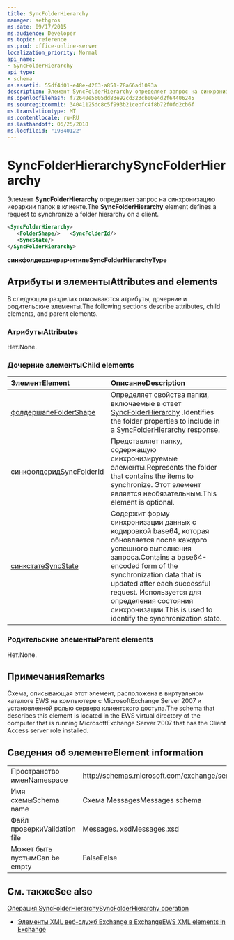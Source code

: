 ```yaml
---
title: SyncFolderHierarchy
manager: sethgros
ms.date: 09/17/2015
ms.audience: Developer
ms.topic: reference
ms.prod: office-online-server
localization_priority: Normal
api_name:
- SyncFolderHierarchy
api_type:
- schema
ms.assetid: 55df4d01-e48e-4263-a851-78a66ad1093a
description: Элемент SyncFolderHierarchy определяет запрос на синхронизацию иерархии папок в клиенте.
ms.openlocfilehash: f72640e5605dd83e92cd323cb00e4d2f64406245
ms.sourcegitcommit: 34041125dc8c5f993b21cebfc4f8b72f0fd2cb6f
ms.translationtype: MT
ms.contentlocale: ru-RU
ms.lasthandoff: 06/25/2018
ms.locfileid: "19840122"
---
```

# <a name="syncfolderhierarchy"></a><span data-ttu-id="1ac56-103">SyncFolderHierarchy</span><span class="sxs-lookup"><span data-stu-id="1ac56-103">SyncFolderHierarchy</span></span>

<span data-ttu-id="1ac56-104">Элемент **SyncFolderHierarchy** определяет запрос на синхронизацию иерархии папок в клиенте.</span><span class="sxs-lookup"><span data-stu-id="1ac56-104">The **SyncFolderHierarchy** element defines a request to synchronize a folder hierarchy on a client.</span></span> 
  
```xml
<SyncFolderHierarchy>
   <FolderShape/>   <SyncFolderId/>
   <SyncState/>
</SyncFolderHierarchy>
```

 <span data-ttu-id="1ac56-105">**синкфолдерхиерарчитипе**</span><span class="sxs-lookup"><span data-stu-id="1ac56-105">**SyncFolderHierarchyType**</span></span>
## <a name="attributes-and-elements"></a><span data-ttu-id="1ac56-106">Атрибуты и элементы</span><span class="sxs-lookup"><span data-stu-id="1ac56-106">Attributes and elements</span></span>

<span data-ttu-id="1ac56-107">В следующих разделах описываются атрибуты, дочерние и родительские элементы.</span><span class="sxs-lookup"><span data-stu-id="1ac56-107">The following sections describe attributes, child elements, and parent elements.</span></span>
  
### <a name="attributes"></a><span data-ttu-id="1ac56-108">Атрибуты</span><span class="sxs-lookup"><span data-stu-id="1ac56-108">Attributes</span></span>

<span data-ttu-id="1ac56-109">Нет.</span><span class="sxs-lookup"><span data-stu-id="1ac56-109">None.</span></span>
  
### <a name="child-elements"></a><span data-ttu-id="1ac56-110">Дочерние элементы</span><span class="sxs-lookup"><span data-stu-id="1ac56-110">Child elements</span></span>

|<span data-ttu-id="1ac56-111">**Элемент**</span><span class="sxs-lookup"><span data-stu-id="1ac56-111">**Element**</span></span>|<span data-ttu-id="1ac56-112">**Описание**</span><span class="sxs-lookup"><span data-stu-id="1ac56-112">**Description**</span></span>|
|:-----|:-----|
|[<span data-ttu-id="1ac56-113">фолдершапе</span><span class="sxs-lookup"><span data-stu-id="1ac56-113">FolderShape</span></span>](foldershape.md) <br/> |<span data-ttu-id="1ac56-114">Определяет свойства папки, включаемые в ответ [SyncFolderHierarchy](syncfolderhierarchy.md) .</span><span class="sxs-lookup"><span data-stu-id="1ac56-114">Identifies the folder properties to include in a [SyncFolderHierarchy](syncfolderhierarchy.md) response.</span></span>  <br/> |
|[<span data-ttu-id="1ac56-115">синкфолдерид</span><span class="sxs-lookup"><span data-stu-id="1ac56-115">SyncFolderId</span></span>](syncfolderid.md) <br/> |<span data-ttu-id="1ac56-116">Представляет папку, содержащую синхронизируемые элементы.</span><span class="sxs-lookup"><span data-stu-id="1ac56-116">Represents the folder that contains the items to synchronize.</span></span> <span data-ttu-id="1ac56-117">Этот элемент является необязательным.</span><span class="sxs-lookup"><span data-stu-id="1ac56-117">This element is optional.</span></span>  <br/> |
|[<span data-ttu-id="1ac56-118">синкстате</span><span class="sxs-lookup"><span data-stu-id="1ac56-118">SyncState</span></span>](syncstate-ex15websvcsotherref.md) <br/> |<span data-ttu-id="1ac56-119">Содержит форму синхронизации данных с кодировкой base64, которая обновляется после каждого успешного выполнения запроса.</span><span class="sxs-lookup"><span data-stu-id="1ac56-119">Contains a base64-encoded form of the synchronization data that is updated after each successful request.</span></span> <span data-ttu-id="1ac56-120">Используется для определения состояния синхронизации.</span><span class="sxs-lookup"><span data-stu-id="1ac56-120">This is used to identify the synchronization state.</span></span>  <br/> |
   
### <a name="parent-elements"></a><span data-ttu-id="1ac56-121">Родительские элементы</span><span class="sxs-lookup"><span data-stu-id="1ac56-121">Parent elements</span></span>

<span data-ttu-id="1ac56-122">Нет.</span><span class="sxs-lookup"><span data-stu-id="1ac56-122">None.</span></span>
  
## <a name="remarks"></a><span data-ttu-id="1ac56-123">Примечания</span><span class="sxs-lookup"><span data-stu-id="1ac56-123">Remarks</span></span>

<span data-ttu-id="1ac56-124">Схема, описывающая этот элемент, расположена в виртуальном каталоге EWS на компьютере с MicrosoftExchange Server 2007 и установленной ролью сервера клиентского доступа.</span><span class="sxs-lookup"><span data-stu-id="1ac56-124">The schema that describes this element is located in the EWS virtual directory of the computer that is running MicrosoftExchange Server 2007 that has the Client Access server role installed.</span></span>
  
## <a name="element-information"></a><span data-ttu-id="1ac56-125">Сведения об элементе</span><span class="sxs-lookup"><span data-stu-id="1ac56-125">Element information</span></span>

|||
|:-----|:-----|
|<span data-ttu-id="1ac56-126">Пространство имен</span><span class="sxs-lookup"><span data-stu-id="1ac56-126">Namespace</span></span>  <br/> |http://schemas.microsoft.com/exchange/services/2006/messages  <br/> |
|<span data-ttu-id="1ac56-127">Имя схемы</span><span class="sxs-lookup"><span data-stu-id="1ac56-127">Schema name</span></span>  <br/> |<span data-ttu-id="1ac56-128">Схема Messages</span><span class="sxs-lookup"><span data-stu-id="1ac56-128">Messages schema</span></span>  <br/> |
|<span data-ttu-id="1ac56-129">Файл проверки</span><span class="sxs-lookup"><span data-stu-id="1ac56-129">Validation file</span></span>  <br/> |<span data-ttu-id="1ac56-130">Messages. xsd</span><span class="sxs-lookup"><span data-stu-id="1ac56-130">Messages.xsd</span></span>  <br/> |
|<span data-ttu-id="1ac56-131">Может быть пустым</span><span class="sxs-lookup"><span data-stu-id="1ac56-131">Can be empty</span></span>  <br/> |<span data-ttu-id="1ac56-132">False</span><span class="sxs-lookup"><span data-stu-id="1ac56-132">False</span></span>  <br/> |
   
## <a name="see-also"></a><span data-ttu-id="1ac56-133">См. также</span><span class="sxs-lookup"><span data-stu-id="1ac56-133">See also</span></span>



[<span data-ttu-id="1ac56-134">Операция SyncFolderHierarchy</span><span class="sxs-lookup"><span data-stu-id="1ac56-134">SyncFolderHierarchy operation</span></span>](syncfolderhierarchy-operation.md)


- [<span data-ttu-id="1ac56-135">Элементы XML веб-служб Exchange в Exchange</span><span class="sxs-lookup"><span data-stu-id="1ac56-135">EWS XML elements in Exchange</span></span>](ews-xml-elements-in-exchange.md)

